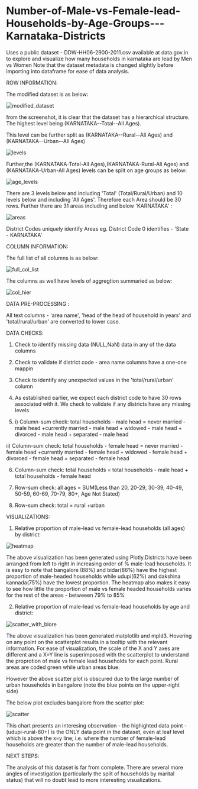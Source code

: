 # Number-of-Male-vs-Female-lead-Households-by-Age-Groups---Karnataka-Districts
Uses a public dataset - DDW-HH06-2900-2011.csv available at data.gov.in to explore and visualize how many households in karnataka are lead by Men vs Women
Note that the dataset metadata is changed slightly before importing into dataframe for ease of data analysis.

ROW INFORMATION:


The modified dataset is as below:

![modified_dataset](images/modified_dataset.PNG)

from the screenshot, it is clear that the dataset has a hierarchical structure. The highest level being (KARNATAKA--Total--All Ages).

This level can be further split as (KARNATAKA--Rural--All Ages) and (KARNATAKA--Urban--All Ages)

![levels](images/levels.PNG)

Further,the (KARNATAKA-Total-All Ages),(KARNATAKA-Rural-All Ages) and (KARNATAKA-Urban-All Ages) levels can be split on age groups as below:

![age_levels](images/levels_2.PNG)

There are 3 levels below and including 'Total' (Total/Rural/Urban) and 10 levels below and including 'All Ages'. Therefore each Area should be 30 rows. Further there are 31 areas including and below 'KARNATAKA' : 

![areas](images/areas_list.PNG)

District Codes uniquely identify Areas eg. District Code 0 identifies - 'State - KARNATAKA'


COLUMN INFORMATION:

The full list of all columns is as below:

![full_col_list](images/full_column_list.PNG)

The columns as well have levels of aggregtion summaried as below:

![col_hier](images/column_hierarchy.PNG)



DATA PRE-PROCESSING :

All text columns - 'area name', 'head of the head of household in years' and 'total/rural/urban' are converted to lower case.

DATA CHECKS:

1) Check to identify missing data (NULL,NaN) data in any of the data columns

2) Check to validate if district code - area name columns have a one-one mappin

3) Check to identify any unexpected values in the 'total/rural/urban' column

4) As established earlier, we expect each district code to have 30 rows associated with it. We check to validate if any districts have any missing levels

5) i) Column-sum check: total households - male head = never married - male head +currently married - male head + widowed - male head + divorced - male head + separated - male head

  ii) Column-sum check: total households - female head = never married - female head +currently married - female head + widowed - female head + divorced - female head + separated - female head
  
6) Column-sum check: total households = total households - male head + total households - female head

7) Row-sum check: all ages = SUM(Less than 20, 20-29, 30-39, 40-49, 50-59, 60-69, 70-79, 80+, Age Not Stated)

8) Row-sum check: total = rural +urban 

VISUALIZATIONS:

1) Relative proportion of male-lead vs female-lead households (all ages) by district:

![heatmap](images/heatmap_.png)

The above visualization has been generated using Plotly.Districts have been arranged from left to right in increasing order of % male-lead households. It is easy to note that bangalore (88%) and bidar(86%) have the highest proportion of male-headed households while udupi(62%) and dakshina kannada(75%) have the lowest proportion. The heatmap also makes it easy to see how little the proportion of male vs female headed households varies for the rest of the areas - betweeen 79% to 85%


2) Relative proportion of male-lead vs female-lead households by age and district:

![scatter_with_blore](images/Scatter_with_blore.png)

The above visualization has been generated matplotlib and mpld3. Hovering on any point on the scatterplot results in a tooltip with the relevant information. For ease of visualization, the scale of the X and Y axes are different and a X=Y line is superimposed with the scatterplot to understand the proprotion of male vs female lead households for each point. Rural areas are coded green while urban areas blue.

However the above scatter plot is obscured due to the large number of urban households in bangalore (note the blue points on the upper-right side)

The below plot excludes bangalore from the scatter plot:

![scatter](images/scatter.png)

This chart presents an interesing observation - the highighted data point - (udupi-rural-80+) is the ONLY data point in the dataset, even at leaf level which is above the x=y line; i.e. where the number of female-lead households are greater than the number of male-lead households.

NEXT STEPS:

The analysis of this dataset is far from complete. There are several more angles of investigation (particularly the split of households by marital status) that will no doubt lead to more interesting visualizations.

